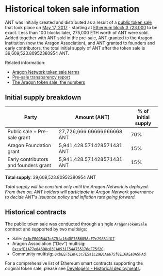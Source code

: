 # Historical token sale information

ANT was initially created and distributed as a result of a [public token sale](https://aragon.org/blog/announcing-the-aragon-network-token-sale-fe83fe36902c) that took place on [May 17, 2017](https://aragon.org/blog/final-token-sale-recap-1ac64ab7cfcd) - starting at [Ethereum block 3,723,000](https://etherscan.io/block/3723000) to be exact. Less than 100 blocks later, 275,000 ETH worth of ANT were sold. Added together with ANT sold in the pre-sale, ANT granted to the Aragon Institution (now the Aragon Association), and ANT granted to founders and early contributors, the total initial supply of ANT after the token sale is 39,609,523.80952380954 ANT.

Related information:

* [Aragon Network token sale terms](https://aragon.org/blog/aragon-network-token-sale-terms-8998f63a3429)
* [Pre-sale transparency report](https://aragon.org/blog/pre-sale-transparency-report-333e310304c)
* [The Aragon token sale: the numbers](https://aragon.org/blog/the-aragon-token-sale-the-numbers-12d03c8b97d3)

## Initial supply breakdown

| Party                                 | Amount (ANT)               | % of initial supply |
| ------------------------------------- | -------------------------- | ------------------- |
| Public sale + Pre-sale grant          | 27,726,666.66666666668 ANT | 70%                 |
| Aragon Foundation grant               | 5,941,428.571428571431 ANT | 15%                 |
| Early contributors and founders grant | 5,941,428.571428571431 ANT | 15%                 |

**Total supply**: 39,609,523.80952380954 ANT

_Total supply will be constant only until the Aragon Network is deployed. From then on, ANT holders will participate in Aragon Network governance to decide ANT's issuance policy and inflation rate going forward._

## Historical contracts

The public token sale was conducted through a single `AragonTokenSale` contract and supported by two multisigs:

* Sale: [`0x0cEB0D54A7e87Dfa16dDF7656858cF7e29851fD7`](https://etherscan.io/address/0x0ceb0d54a7e87dfa16ddf7656858cf7e29851fd7#code)
* Aragon Association ("Dev") multisig: [`0xcafE1A77e84698c83CA8931F54A755176eF75f2C`](https://etherscan.io/address/0xcafe1a77e84698c83ca8931f54a755176ef75f2c)
* Community multisig: [`0xbEEFbEeF03c7E5a1C29E0Aa675f8E16AEe0A5FAd`](https://etherscan.io/address/0xbeefbeef03c7e5a1c29e0aa675f8e16aee0a5fad)

For a comprehensive list of Ethereum smart contracts supporting the original token sale, please see [Developers - Historical deployments](../developers/deployments.md).

